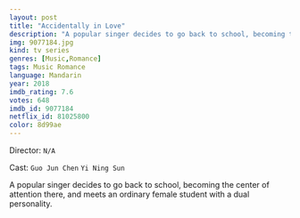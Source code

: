 ```yaml
---
layout: post
title: "Accidentally in Love"
description: "A popular singer decides to go back to school, becoming the center of attention there, and meets an ordinary female student with a dual personality..."
img: 9077184.jpg
kind: tv series
genres: [Music,Romance]
tags: Music Romance 
language: Mandarin
year: 2018
imdb_rating: 7.6
votes: 648
imdb_id: 9077184
netflix_id: 81025800
color: 8d99ae
---
```

Director: `N/A`  

Cast: `Guo Jun Chen` `Yi Ning Sun` 

A popular singer decides to go back to school, becoming the center of attention there, and meets an ordinary female student with a dual personality.